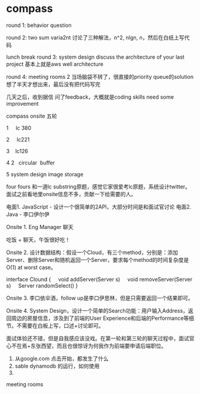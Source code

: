 # compass
round 1: behavior question

round 2: two sum varia‍‍‍‍‍‌‍‍‌‍‌‌‌‌‌‌2‌nt
讨论了三种解法，n^2, nlgn, n，然后在白纸上写代码

lunch break
round 3: system design
discuss the architecture of your last project
基本上就是aws well architecture

round 4: meeting rooms 2
当场脑袋不转了，很直接的priority queue的solution想了半天才想出来，最后没有把代码写完

几天之后，收到据信
问了feedback，大概就是coding skills need some improvement



compass onsite 五轮

1     lc 380

2     lc221

3    lc126

4 ‍‍‍‍‍‌‍‍‌‍‌‌‌‌‌‌2‌   circular  buffer

5 system design image storage


four fours 和一道lc substring原题，感觉它家很爱考lc原题，系统设计twitter。面试之前看地里onsite信息不多，贡献一下给需要的人。

电面1. JavaScript - 设计一个很简单的‍‍‍‍‍‌‍‍‌‍‌‌‌‌‌‌2‌API，大部分时间是和面试官讨论
电面2. Java - 李口伊尔伊

Onsite 1. Eng Manager 聊天

吃饭 + 聊天，午饭很好吃！

Onsite 2. 设计数据结构：假设一个Cloud，有三个method，分别是：添加Server、删除Server和随机返回一个Server，要求每个method的时间复杂度是O(1) at worst case。

interface Clound {
    void addServer(Server s)
    void removeServer(Server s)
    Server randomSelect()
}

Onsite 3. 李口依伞酒，follow up是李口伊思林，但是只需要返回一个结果即可。

Onsite 4. System Design，设计一个简单的Search功能：用户输入Address，返回周边的房屋信息，涉及到了前端的User Experience和后端的Performance等细节。不需要在白板上写，口述+讨论即可。

面试体验还不错，但是自我感应该没戏。在第一轮和第三轮的聊天过程中，面试官心不在焉+东张西望，而且也很惊讶为何我作为前端要申请后端职位。



1. 从google.com 点击开始，都发生了什么
2. sable dynamodb 的运行，如何使用
3. 

meeting rooms